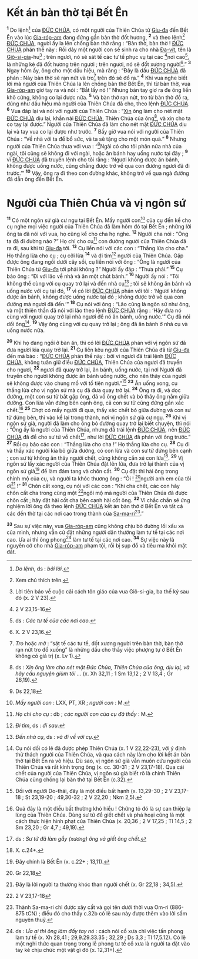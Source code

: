 # Kết án bàn thờ tại Bết Ên
<sup><b>1</b></sup> Do lệnh[^1-d45c510a-24a8-4193-893f-8551857e4d19] của [ĐỨC CHÚA](), có một người của Thiên Chúa từ [Giu-đa]() đến Bết Ên vào lúc [Gia-róp-am]() đang đứng gần bàn thờ đốt hương, <sup><b>2</b></sup> và theo lệnh[^2-d45c510a-24a8-4193-893f-8551857e4d19] [ĐỨC CHÚA](), người ấy la lên chống bàn thờ rằng : “Bàn thờ, bàn thờ ! [ĐỨC CHÚA]() phán thế này : Rồi đây một người con sẽ sinh ra cho nhà [Đa-vít](), tên là [Giô-si-gia]()-hu[^3-d45c510a-24a8-4193-893f-8551857e4d19] ; trên ngươi, nó sẽ sát tế các tư tế phục vụ tại các [^1@-d45c510a-24a8-4193-893f-8551857e4d19]nơi cao[^4-d45c510a-24a8-4193-893f-8551857e4d19], là những kẻ đã đốt hương trên ngươi ; trên ngươi, nó sẽ đốt xương người[^5-d45c510a-24a8-4193-893f-8551857e4d19].” <sup><b>3</b></sup> Ngay hôm ấy, ông cho một dấu hiệu, mà rằng : “Đây là dấu [ĐỨC CHÚA]() đã phán : Này bàn thờ sẽ rạn nứt và tro[^6-d45c510a-24a8-4193-893f-8551857e4d19] trên đó sẽ đổ ra.” <sup><b>4</b></sup> Khi vua nghe biết lời mà người của Thiên Chúa la lên chống bàn thờ Bết Ên, thì từ bàn thờ, vua [Gia-róp-am]() giơ tay ra và nói : “Bắt lấy nó !” Nhưng bàn tay giơ ra đe ông liền khô cứng, không co lại được nữa. <sup><b>5</b></sup> Và bàn thờ rạn nứt, tro từ bàn thờ đổ ra, đúng như dấu hiệu mà người của Thiên Chúa đã cho, theo lệnh [ĐỨC CHÚA](). <sup><b>6</b></sup> Vua đáp lại và nói với người của Thiên Chúa : “[Xin]() ông làm cho nét mặt [ĐỨC CHÚA]() dịu lại, khẩn nài [ĐỨC CHÚA](), Thiên Chúa của ông[^7-d45c510a-24a8-4193-893f-8551857e4d19], và xin cho ta co tay lại được.” Người của Thiên Chúa đã làm cho nét mặt [ĐỨC CHÚA]() dịu lại và tay vua co lại được như trước. <sup><b>7</b></sup> Bấy giờ vua nói với người của Thiên Chúa : “Về nhà với ta để bổ sức, và ta sẽ tặng cho một món quà.” <sup><b>8</b></sup> Nhưng người của Thiên Chúa thưa với vua : “[^2@-d45c510a-24a8-4193-893f-8551857e4d19]Ngài có cho tôi phân nửa nhà của ngài, tôi cũng sẽ không đi với ngài, hoặc ăn bánh hay uống nước tại đây ; <sup><b>9</b></sup> vì [ĐỨC CHÚA]() đã truyền lệnh cho tôi rằng : ‘Ngươi không được ăn bánh, không được uống nước, cũng chẳng được trở về qua con đường ngươi đã đi trước.’” <sup><b>10</b></sup> Vậy, ông ra đi theo con đường khác, không trở về qua ngả đường đã dẫn ông đến Bết Ên.


# Người của Thiên Chúa và vị ngôn sứ
<sup><b>11</b></sup> Có một ngôn sứ già cư ngụ tại Bết Ên. Mấy người con[^8-d45c510a-24a8-4193-893f-8551857e4d19] của cụ đến kể cho cụ nghe mọi việc người của Thiên Chúa đã làm hôm đó tại Bết Ên ; những lời ông ta đã nói với vua, họ cũng kể cho cha họ nghe. <sup><b>12</b></sup> Người cha nói : “Ông ta đã đi đường nào ?” Họ chỉ cho cụ[^9-d45c510a-24a8-4193-893f-8551857e4d19] con đường người của Thiên Chúa đã ra đi, sau khi từ [Giu-đa]() tới. <sup><b>13</b></sup> Cụ liền nói với các con : “Thắng lừa cho cha.” Họ thắng lừa cho cụ ; cụ cỡi lừa <sup><b>14</b></sup> và đi tìm[^10-d45c510a-24a8-4193-893f-8551857e4d19] người của Thiên Chúa. Gặp được ông đang ngồi dưới cây sồi, cụ liền nói với ông : “Ông là người của Thiên Chúa từ [Giu-đa]() tới phải không ?” Người ấy đáp : “Thưa phải.” <sup><b>15</b></sup> Cụ bảo ông : “Đi với lão về nhà và ăn một chút bánh.” <sup><b>16</b></sup> Người ấy nói : “Tôi không thể cùng với cụ quay trở lại và đến nhà cụ[^11-d45c510a-24a8-4193-893f-8551857e4d19] ; tôi sẽ không ăn bánh và uống nước với cụ tại đó, <sup><b>17</b></sup> vì có lời [ĐỨC CHÚA]() phán với tôi : ‘Ngươi không được ăn bánh, không được uống nước tại đó ; không được trở về qua con đường mà ngươi đã đến.’” <sup><b>18</b></sup> Cụ nói với ông : “Lão cũng là ngôn sứ như ông, và một thiên thần đã nói với lão theo lệnh [ĐỨC CHÚA]() rằng : ‘Hãy đưa nó cùng với ngươi quay trở lại nhà ngươi để nó ăn bánh, uống nước.’” Cụ đã nói dối ông[^12-d45c510a-24a8-4193-893f-8551857e4d19]. <sup><b>19</b></sup> Vậy ông cùng với cụ quay trở lại ; ông đã ăn bánh ở nhà cụ và uống nước nữa.

<sup><b>20</b></sup> Khi họ đang ngồi ở bàn ăn, thì có lời [ĐỨC CHÚA]() phán với vị ngôn sứ đã đưa người kia quay trở lại. <sup><b>21</b></sup> Cụ liền kêu người của Thiên Chúa đã từ [Giu-đa]() đến mà bảo : “[ĐỨC CHÚA]() phán thế này : bởi vì ngươi đã trái lệnh [ĐỨC CHÚA](), không tuân giữ điều [ĐỨC CHÚA](), Thiên Chúa của ngươi đã truyền cho ngươi, <sup><b>22</b></sup> ngươi đã quay trở lại, ăn bánh, uống nước, tại nơi Người đã truyền cho ngươi không được ăn bánh uống nước, cho nên thây của ngươi sẽ không được vào chung mồ với tổ tiên ngươi.”[^13-d45c510a-24a8-4193-893f-8551857e4d19] <sup><b>23</b></sup> Ăn uống xong, cụ thắng lừa cho vị ngôn sứ mà cụ đã đưa quay trở lại. <sup><b>24</b></sup> Ông ra đi, và dọc đường, một con sư tử bắt gặp ông, đã vồ ông chết và bỏ thây ông nằm giữa đường. Con lừa vẫn đứng bên cạnh ông, cả con sư tử cũng đứng gần xác chết.[^14-d45c510a-24a8-4193-893f-8551857e4d19] <sup><b>25</b></sup> Chợt có mấy người đi qua, thấy xác chết bỏ giữa đường và con sư tử đứng bên, thì vào kể lại trong thành, nơi vị ngôn sứ già cư ngụ. <sup><b>26</b></sup> Khi vị ngôn sứ già, người đã làm cho ông bỏ đường quay trở lại biết chuyện, thì nói : “Ông ấy là người của Thiên Chúa, nhưng đã trái lệnh [ĐỨC CHÚA](), nên [ĐỨC CHÚA]() đã để cho sư tử vồ chết[^15-d45c510a-24a8-4193-893f-8551857e4d19], như lời [ĐỨC CHÚA]() đã phán với ông trước.” <sup><b>27</b></sup> Rồi cụ bảo các con : “Thắng lừa cho cha !” Họ thắng lừa cho cụ. <sup><b>28</b></sup> Cụ đi và thấy xác người kia bỏ giữa đường, có con lừa và con sư tử đứng bên cạnh ; con sư tử không ăn thây người chết, cũng không cắn xé con lừa[^16-d45c510a-24a8-4193-893f-8551857e4d19]. <sup><b>29</b></sup> Vị ngôn sứ lấy xác người của Thiên Chúa đặt lên lừa, đưa trở lại thành của vị ngôn sứ già[^17-d45c510a-24a8-4193-893f-8551857e4d19] để làm đám tang và chôn cất. <sup><b>30</b></sup> Cụ đặt thi hài ông trong chính mộ của cụ, và người ta khóc thương ông : “Ôi ! [^3@-d45c510a-24a8-4193-893f-8551857e4d19]người anh em của tôi ơi[^18-d45c510a-24a8-4193-893f-8551857e4d19] !” <sup><b>31</b></sup> Chôn cất xong, cụ nói với các con : “Khi cha chết, các con hãy chôn cất cha trong cùng một [^4@-d45c510a-24a8-4193-893f-8551857e4d19]ngôi mộ mà người của Thiên Chúa đã được chôn cất ; hãy đặt hài cốt cha bên cạnh hài cốt ông. <sup><b>32</b></sup> Vì chắc chắn sẽ ứng nghiệm lời ông đã theo lệnh [ĐỨC CHÚA]() kết án bàn thờ ở Bết Ên và tất cả các đền thờ tại các nơi cao trong thành của [Sa-ma-ri]()[^19-d45c510a-24a8-4193-893f-8551857e4d19].”

<sup><b>33</b></sup> Sau sự việc này, vua [Gia-róp-am]() cũng không chịu bỏ đường lối xấu xa của mình, nhưng vẫn cứ đặt những người dân thường làm tư tế tại các nơi cao. Ưa ai thì ông phong[^20-d45c510a-24a8-4193-893f-8551857e4d19] làm tư tế tại các nơi cao. <sup><b>34</b></sup> Sự việc này là nguyên cớ cho nhà [Gia-róp-am]() phạm tội, rồi bị sụp đổ và tiêu ma khỏi mặt đất.

[^1-d45c510a-24a8-4193-893f-8551857e4d19]: *Do lệnh*, ds : *bởi lời*.
[^2-d45c510a-24a8-4193-893f-8551857e4d19]: Xem chú thích trên.
[^3-d45c510a-24a8-4193-893f-8551857e4d19]: Lời tiên báo về cuộc cải cách tôn giáo của vua Giô-si-gia, ba thế kỷ sau đó (x. 2 V 23).
[^4-d45c510a-24a8-4193-893f-8551857e4d19]: ds : *Các tư tế của các nơi cao*.
[^5-d45c510a-24a8-4193-893f-8551857e4d19]: X. 2 V 23,16.
[^6-d45c510a-24a8-4193-893f-8551857e4d19]: *Tro* hoặc *mỡ* : “sát tế các tư tế, đốt xương người trên bàn thờ, bàn thờ rạn nứt tro đổ xuống” là những dấu cho thấy việc phượng tự ở Bết Ên không có giá trị (x. Lv 1).
[^7-d45c510a-24a8-4193-893f-8551857e4d19]: ds : *Xin ông làm cho nét mặt Đức Chúa, Thiên Chúa của ông, dịu lại, và hãy cầu nguyện giùm tôi ...* (x. Xh 32,11 ; 1 Sm 13,12 ; 2 V 13,4 ; Gr 26,19).
[^8-d45c510a-24a8-4193-893f-8551857e4d19]: *Mấy người con* : LXX, PT, XR ; *người con* : M.
[^9-d45c510a-24a8-4193-893f-8551857e4d19]: *Họ chỉ cho cụ* : db ; *các người con của cụ đã thấy* : M.
[^10-d45c510a-24a8-4193-893f-8551857e4d19]: *Đi tìm*, ds : *đi sau*.
[^11-d45c510a-24a8-4193-893f-8551857e4d19]: *Đến nhà cụ*, ds : *và đi về với cụ*.
[^12-d45c510a-24a8-4193-893f-8551857e4d19]: Cụ nói dối có lẽ đã được phép Thiên Chúa (x. 1 V 22,22-23), với ý định thử thách người của Thiên Chúa, và qua cách này làm cho lời kết án bàn thờ tại Bết Ên ra vô hiệu. Dù sao, vị ngôn sứ già vẫn muốn cứu người của Thiên Chúa và rất kính trọng ông (x. cc. 30-31 ; 2 V 23,17-18). Qua cái chết của người của Thiên Chúa, vị ngôn sứ già biết rõ là chính Thiên Chúa cũng chống lại bàn thờ tại Bết Ên (c.32).
[^13-d45c510a-24a8-4193-893f-8551857e4d19]: Đối với người Do-thái, đây là một điều bất hạnh (x. 13,29-30 ; 2 V 23,17-18 ; St 23,19-20 ; 49,30-32 ; 2 V 22,20 ; Nkm 2,5).
[^14-d45c510a-24a8-4193-893f-8551857e4d19]: Quả đây là một điều bất thường khó hiểu ! Chứng tỏ đó là sự can thiệp lạ lùng của Thiên Chúa. Dùng sư tử để giết chết và phá hoại cũng là một cách thực hiện hình phạt của Thiên Chúa (x. 20,36 ; 2 V 17,25 ; Tl 14,5 ; 2 Sm 23,20 ; Gr 4,7 ; 49,19).
[^15-d45c510a-24a8-4193-893f-8551857e4d19]: ds : *Sư tử đã làm gẫy (xương) ông và giết ông chết*.
[^16-d45c510a-24a8-4193-893f-8551857e4d19]: X. c.24+.
[^17-d45c510a-24a8-4193-893f-8551857e4d19]: Đây chính là Bết Ên (x. c.22+ ; 13,11).
[^18-d45c510a-24a8-4193-893f-8551857e4d19]: Đây là lời người ta thường khóc than người chết (x. Gr 22,18 ; 34,5).
[^19-d45c510a-24a8-4193-893f-8551857e4d19]: Thành Sa-ma-ri chỉ được xây cất và gọi tên dưới thời vua Om-ri (886-875 tCN) ; điều đó cho thấy c.32b có lẽ sau này được thêm vào lời sấm nguyên thuỷ.
[^20-d45c510a-24a8-4193-893f-8551857e4d19]: ds : *Ưa ai thì ông làm đầy tay nó* : cách nói cổ xưa chỉ việc tấn phong làm tư tế (x. Xh 28,41 ; 29,9.29.33.35 ; 32,29 ; Ds 3,3 ; Tl 17,5.12). Có lẽ một nghi thức quan trọng trong lễ phong tư tế cổ xưa là người ta đặt vào tay kẻ chịu chức một vật gì đó (x. 12,31+).
[^1@-d45c510a-24a8-4193-893f-8551857e4d19]: 2 V 23,15-16
[^2@-d45c510a-24a8-4193-893f-8551857e4d19]: Ds 22,18
[^3@-d45c510a-24a8-4193-893f-8551857e4d19]: Gr 22,18
[^4@-d45c510a-24a8-4193-893f-8551857e4d19]: 2 V 23,17-18